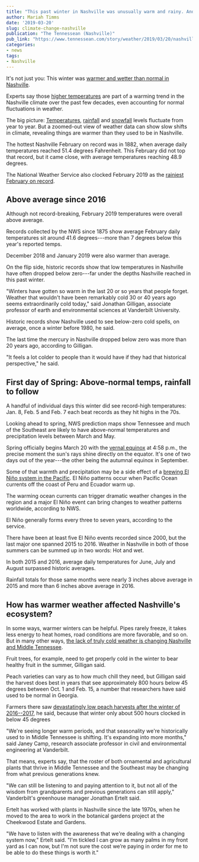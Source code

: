 ```yaml
---
title: "This past winter in Nashville was unusually warm and rainy. And it looks like spring will be, too."
author: Mariah Timms
date: '2019-03-20'
slug: climate-change-nashville
publication: "The Tennessean (Nashville)"
pub_link: "https://www.tennessean.com/story/weather/2019/03/20/nashville-weather-spring-winter-el-nino-shift/3146473002/"
categories:
- news
tags:
- Nashville
---
```

It's not just you: This winter was 
[warmer and wetter than normal in Nashville](https://www.tennessean.com/story/news/2019/02/21/nashville-weather-rain-may-break-february-record-flood-concerns/2936450002/). 

Experts say those 
[higher temperatures](https://www.tennessean.com/story/news/2019/02/14/tennessee-weather-el-nino-to-bring-higher-than-normal-temperatures/2868213002/) 
are part of a warming trend in the Nashville climate over the past few decades, 
even accounting for normal fluctuations in weather. 

<!--more-->

The big picture: 
[Temperatures](https://www.tennessean.com/story/news/2019/02/14/tennessee-weather-el-nino-to-bring-higher-than-normal-temperatures/2868213002/),
[rainfall](https://www.tennessean.com/story/news/2019/02/23/nashville-braces-severe-storms-may-cap-record-breaking-rainfall/2960994002/) 
and 
[snowfall](https://www.tennessean.com/story/news/local/2018/12/23/christmas-weather-forecast-tennessee-2018-rain-snow-sun/2401548002/) 
levels fluctuate from year to year. But a zoomed-out view of weather data can 
show slow shifts in climate, revealing things are warmer than they used to be 
in Nashville. 

The hottest Nashville February on record was in 1882, when average daily 
temperatures reached 51.4 degrees Fahrenheit. This February did not top that 
record, but it came close, with average temperatures reaching 48.9 degrees.

The National Weather Service also clocked February 2019 as the 
[rainiest February on record](https://www.tennessean.com/story/news/2019/02/21/nashville-weather-rain-may-break-february-record-flood-concerns/2936450002/). 

## Above average since 2016

Although not record-breaking, February 2019 temperatures were overall above 
average.

Records collected by the NWS since 1875 show average February daily 
temperatures sit around 41.6 degrees---more than 7 degrees below this year's 
reported temps. 

December 2018 and January 2019 were also warmer than average. 

On the flip side, historic records show that low temperatures in Nashville have 
often dropped below zero---far under the depths Nashville reached in this past 
winter. 

"Winters have gotten so warm in the last 20 or so years that people forget. 
Weather that wouldn't have been remarkably cold 30 or 40 years ago seems 
extraordinarily cold today," said Jonathan Gilligan, associate professor of 
earth and environmental sciences at Vanderbilt University. 

Historic records show Nashville used to see below-zero cold spells, on average, 
once a winter before 1980, he said.

The last time the mercury in Nashville dropped below zero was more than 20 years 
ago, according to Gilligan. 

"It feels a lot colder to people than it would have if they had that historical 
perspective," he said. 

## First day of Spring: Above-normal temps, rainfall to follow 

A handful of individual days this winter did see record-high temperatures: 
Jan. 8, Feb. 5 and Feb. 7 each beat records as they hit highs in the 70s. 

Looking ahead to spring, NWS prediction maps show Tennessee and much of the 
Southeast are likely to have above-normal temperatures and precipitation levels 
between March and May.

Spring officially begins March 20 with the 
[vernal equinox](https://www.tennessean.com/story/news/nation/2019/03/18/spring-equinox-super-moon-worm-moon-astronomy-fun-wednesday/3201993002/) 
at 4:58 p.m., the 
precise moment the sun's rays shine directly on the equator. It's one of two 
days out of the year---the other being the autumnal equinox in September.  

Some of that warmth and precipitation may be a side effect of a 
[brewing El Ni&ntilde;o system in the Pacific](https://www.tennessean.com/story/news/2019/02/14/tennessee-weather-el-nino-to-bring-higher-than-normal-temperatures/2868213002/).
El Ni&ntilde;o patterns occur when Pacific 
Ocean currents off the coast of Peru and Ecuador warm up.

The warming ocean currents can trigger dramatic weather changes in the region 
and a major El Ni&ntilde;o event can bring changes to weather patterns worldwide, 
according to NWS. 

El Ni&ntilde;o generally forms every three to seven years, according to the service.

There have been at least five El Ni&ntilde;o events recorded since 2000, but 
the last major one spanned 2015 to 2016. Weather in Nashville in both of those 
summers can be summed up in two words: Hot and wet. 

In both 2015 and 2016, average daily temperatures for June, July and August 
surpassed historic averages. 

Rainfall totals for those same months were nearly 3 inches above average in 
2015 and more than 6 inches above average in 2016.

## How has warmer weather affected Nashville's ecosystem?

In some ways, warmer winters can be helpful. Pipes rarely freeze, it takes less 
energy to heat homes, road conditions are more favorable, and so on. But in many 
other ways, 
[the lack of truly cold weather is changing Nashville and Middle Tennessee](https://www.tennessean.com/story/news/2019/02/25/nashville-landslide-i-24-tdot-rain-damage/2980136002/). 

Fruit trees, for example, need to get properly cold in the winter to bear 
healthy fruit in the summer, Gilligan said. 

Peach varieties can vary as to how much chill they need, but Gilligan said the 
harvest does best in years that see approximately 800 hours below 45 degrees 
between Oct. 1 and Feb. 15, a number that researchers have said used to be 
normal in Georgia.

Farmers there saw 
[devastatingly low peach harvests after the winter of 2016--2017](http://newswire.caes.uga.edu/story.html?storyid=6416&story=Peach%20Crop), 
he said, because that winter only about 500 hours clocked in below 
45 degrees

"We're seeing longer warm periods, and that seasonality we're historically used 
to in Middle Tennessee is shifting. It's expanding into more months," said 
Janey Camp, research associate professor in civil and environmental engineering 
at Vanderbilt. 

That means, experts say, that the roster of both ornamental and agricultural 
plants that thrive in Middle Tennessee and the Southeast may be changing from 
what previous generations knew.

"We can still be listening to and paying attention to it, but not all of the 
wisdom from grandparents and previous generations can still apply," 
Vanderbilt's greenhouse manager Jonathan Ertelt said.

Ertelt has worked with plants in Nashville since the late 1970s, when he moved 
to the area to work in the botanical gardens project at the Cheekwood Estate 
and Gardens. 

"We have to listen with the awareness that we're dealing with a changing system 
now," Ertelt said. "I'm tickled I can grow as many palms in my front yard as I 
can now, but I'm not sure the cost we’re paying in order for me to be able to 
do these things is worth it."
